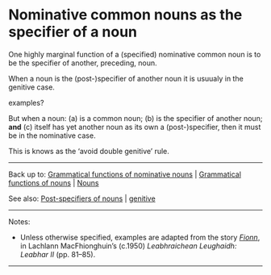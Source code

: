 # Nominative common nouns as the specifier of a noun

One highly marginal function of a (specified) nominative common noun is to be the specifier of another, preceding, noun.

When a noun is the (post-)specifier of another noun it is usuualy in the genitive case.

examples?

But when a noun: (a) is a  common noun; (b) is the specifier of another noun; **and** (c) itself has yet another noun as its own a (post-)specifier, then it must be in the nominative case.

This is knows as the ‘avoid double genitive’ rule.


----

Back up to: [Grammatical functions of nominative nouns](index.md) \|  [Grammatical functions of nouns](../index.md) \| [Nouns](../../index.md) 

See also: [Post-specifiers of nouns](../../grammatical-dependents/specifiers/post-specifiers.md) \| [genitive](../genitive/specifiers.md)

----

Notes:

- Unless otherwise specified, examples are adapted from the story *[Fionn](../../../texts/Fionn.md)*, in Lachlann MacFhionghuin’s (c.1950) *Leabhraichean Leughaidh: Leabhar II* (pp. 81–85).

----
